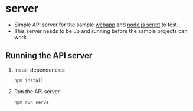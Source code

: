 # server
- Simple API server for the sample [webapp](../webapp/) and [node js script](../node/) to test.
- This server needs to be up and running before the sample projects can work


## Running the API server
1. Install dependencies
    ```shell
    npm install
    ```
1. Run the API server
    ```shell
    npm run serve
    ```